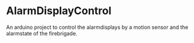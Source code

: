 # AlarmDisplayControl
An arduino project to control the alarmdisplays by a motion sensor and the alarmstate of the firebrigade.
